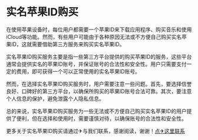 # 实名苹果ID购买

在使用苹果设备时，每位用户都需要一个苹果ID来下载应用程序、购买音乐和使用iCloud等功能。然而，有些用户可能由于各种原因无法或不方便自己购买实名苹果ID，这就需要借助第三方服务来购买实名苹果ID。

实名苹果ID购买服务主要是指一些第三方平台提供的购买苹果ID的服务，这些平台通常会提供实名的苹果ID账号，并保证账号的合法性和安全性。用户只需要支付一定的费用，即可获得一个可以正常使用的实名苹果ID账号。

然而，在选择实名苹果ID购买服务时，用户需要注意一些问题。首先，要选择信誉良好、口碑好的第三方平台，以确保所购买的苹果ID账号合法可靠。其次，要注意个人信息的保护，避免泄露个人隐私信息。

总的来说，实名苹果ID购买服务为一些无法或不方便自己购买实名苹果ID的用户提供了便利，但在选择和使用时，需要谨慎对待，以确保账号的合法性和安全性。

更多关于实名苹果ID购买请通过✈与我们联系，感谢阅读，谢谢！[点✈这里联系](https://ww.k02.cc)
